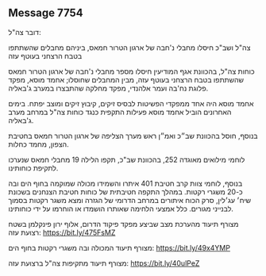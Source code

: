 ## Message 7754

דובר צה"ל:

צה"ל ושב"כ חיסלו מחבלי נ'חבה של ארגון הטרור חמאס, ביניהם מחבלים שהשתתפו בטבח הרצחני בעוטף עזה

כוחות צה"ל, בהכוונת אגף המודיעין חיסלו מספר מחבלי נ'חבה של ארגון הטרור חמאס שהשתתפו בטבח הרצחני בעוטף עזה, מבין המחבלים שחוסלו; אחמד מוסא, מפקד פלוגת נח'בה ועמר אלהנדי, מפקד מחלקה שהתבצרו במערב ג'באליה.
 
אחמד מוסא היה אחד ממפקדי הפשיטות לבסיס זיקים, קיבוץ זיקים ומוצב יפתח. בימים האחרונים הוביל אחמד מוסא פעילות התקפית כנגד כוחות צה"ל במרחב מערב ג'באליה.

בנוסף, חוסל בהכוונת שב״כ ואמ״ן ראש מערך הצליפה של ארגון הטרור חמאס בחטיבת הצפון, מחמד כחלות.

לוחמי מילואים מאוגדה 252, בהכוונת שב"כ, תקפו הלילה 19 מחבלי חמאס שנערכו לתקיפת כוחותינו.

בנוסף, לוחמי צוות קרב חטיבת 401 איתרו והשמידו מכולה שמוקמה בחוף הים ובה כ-20 משגרי רקטות. במהלך התקפה חטיבתית של כוחות חטיבת הצנחנים בשכונת שיח׳ עג׳לין, סרק הכוח איתורים במרחב הדרומי של הגזרה ומצא משגר רקטות בסמוך לבנייני מגורים. כלל אמצעי הלחימה שאותרו הושמדו או הוחרמו על ידי כוחותינו.

מצורף תיעוד מהערכת מצב שביצע מפקד פיקוד הדרום, אלוף ירון פינקלמן בשטח רצועת עזה: https://bit.ly/475FsMZ

מצורף תיעוד המכולה ובה משגרי רקטות בחוף הים: https://bit.ly/49x4YMP

מצורף תיעוד מתקיפות צה"ל ברצועת עזה: https://bit.ly/40ulPeZ

